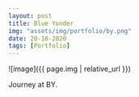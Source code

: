 ```yaml
---
layout: post
title: Blue Yonder
img: "assets/img/portfolio/by.png"
date: 20-10-2020
tags: [Portfolio]
---
```


![image]({{ page.img | relative_url }})

Journey at BY.
